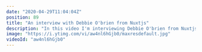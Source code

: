 ```yaml
---
date: "2020-04-29T11:04:04Z"
position: 89
title: "An interview with Debbie O'brien from Nuxtjs"
description: "In this video I'm interviewing Debbie O'brien from Nuxtjs! We have a lovely and LONG conversation, as friends do. We talk about her new job as Head of Learning at Nuxtjs, her ways of working and cultural differences. We flow from tender, insightful moments to jokes. This is a good one.\n\nIn this video series I interview people that are amazing at their jobs in the tech industry. I try to find out what makes these people shine - how to they deliver such high quality work? What tools and best practices do they recommend?\n\nFollow Debbie here:\nhttps://debbie.codes\nhttps://twitter.com/debs_obrien\nhttps://nuxtjs.org\nhttps://dev.to/debs_obrien\n\nFollow me here:\nWebsite: https://timbenniks.nl/\nTwitter: https://twitter.com/timbenniks\nGithub: https://github.com/timbenniks"
image: "https://i.ytimg.com/vi/aw4nl6hGjb0/maxresdefault.jpg"
videoId: "aw4nl6hGjb0"
---
```


